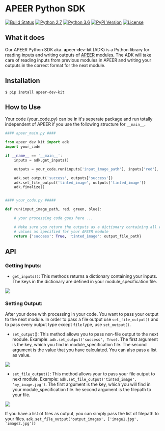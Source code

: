 # APEER Python SDK

[![Build Status](https://travis-ci.com/apeer-micro/apeer-python-sdk.svg?branch=master)](https://travis-ci.com/apeer-micro/apeer-python-sdk)
[![Python 2.7](https://img.shields.io/badge/python-2.7-blue.svg)](https://www.python.org/download/releases/2.7/)
[![Python 3.6](https://img.shields.io/badge/python-3.6-blue.svg)](https://www.python.org/downloads/release/python-360/)
[![PyPI Version](https://img.shields.io/pypi/v/apeer-dev-kit.svg)](https://pypi.org/project/apeer-dev-kit/)
[![License](https://img.shields.io/badge/Code%20License-MIT-blue.svg)](https://github.com/apeer-micro/apeer-python-sdk/blob/master/LICENSE.txt)

## What it does

Our APEER Python SDK aka. **a**peer-**d**ev-**k**it (ADK) is a Python library for reading inputs and writing outputs of [APEER](https://www.apeer.com) modules. The ADK will take care of reading inputs from previous modules in APEER and writing your outputs in the correct format for the next module.

## Installation

```shell
$ pip install apeer-dev-kit
```

## How to Use

Your code (your_code.py) can be in it's seperate package and run totally independent of APEER if you use the following structure for `__main__`.

```python
#### apeer_main.py ####

from apeer_dev_kit import adk
import your_code

if __name__ == '__main__':
    inputs = adk.get_inputs()

    outputs = your_code.run(inputs['input_image_path'], inputs['red'], inputs['green'], inputs['blue'])

    adk.set_output('success', outputs['success'])
    adk.set_file_output('tinted_image', outputs['tinted_image'])
    adk.finalize()


#### your_code.py #####

def run(input_image_path, red, green, blue):

    # your processing code goes here ...

    # Make sure you return the outputs as a dictionary containing all output
    # values as specified for your APEER module
    return {'success': True, 'tinted_image': output_file_path}

```

## API
### Getting Inputs:
* `get_inputs()`: This methods returns a dictionary containing your inputs. The keys in the dictionary are defined in your module_specification file.

![](http://cadevelop.blob.core.windows.net/public/adk_github_wiki/inputs_spec.png)


### Setting Output:
After your done with processing in your code. You want to pass your output to the next module. In order to pass a file output use `set_file_output()` and to pass every output type except `file` type, use `set_output()`. 

* `set_output`(): This method allows you to pass non-file output to the next module. 
Example: `adk.set_output('success', True)`. The first argument is the key, which you find in module_specification file. The second argument is the value that you have calculated. You can also pass a list as value.

![](http://cadevelop.blob.core.windows.net/public/adk_github_wiki/output_bool.png)

* `set_file_output()`: This method allows your to pass your file output to next module. 
Example: `adk.set_file_output('tinted_image', 'my_image.jpg')`. The first argument is the key, which you will find in your module_specification file. he second argument is the filepath to your file. 

![](http://cadevelop.blob.core.windows.net/public/adk_github_wiki/output_file.png)

If you have a list of files as output, you can simply pass the list of filepath to your files. `adk.set_file_output('output_images', ['image1.jpg', 'image2.jpg'])`
